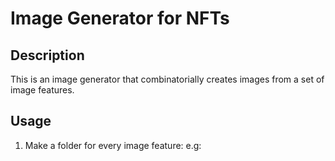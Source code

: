 ﻿# Image Generator for NFTs
 
 ## Description
 This is an image generator that combinatorially creates images from a set of image features.
 
 ## Usage 
 1) Make a folder for every image feature:
 e.g:
 
